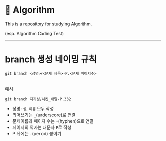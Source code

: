 # 🔗 Algorithm

This is a repository for studying Algorithm. 

(esp. Algorithm Coding Test)


---

# branch 생성 네이밍 규칙

```
git branch <성명>/<문제 제목>-P.<문제 페이지수>
```
</br>
예시
</br>

```
git branch 지기성/치킨_배달-P.332
```

- 성명: `성`, `이름` 모두 작성
- 띄어쓰기는 `_`(underscore)로 연결
- 문제이름과 페이지 수는 `-`(hyphen)으로 연결 
- 페이지의 약자는 대문자 `P`로 작성
- P 뒤에는 `.`(period) 붙이기
